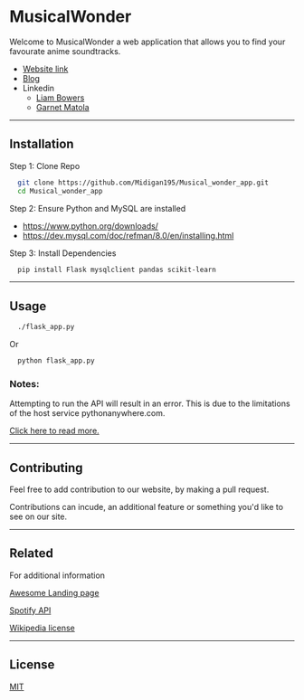 # MusicalWonder

Welcome to MusicalWonder a web application that allows you to find your favourate anime soundtracks.

- [Website link](https://callmejimmy.pythonanywhere.com/)
- [Blog](https://www.linkedin.com/pulse/dream-brought-life-musicalwonder-garnet-matola-rhktf/?trackingId=GpDmkirnRdGwvPI0R12FNw%3D%3D)
- Linkedin
    - [Liam Bowers](https://www.linkedin.com/in/liam-bowers718/)
    - [Garnet Matola](https://www.linkedin.com/in/garnetmatola/)

---

## Installation

Step 1: Clone Repo

```bash
  git clone https://github.com/Midigan195/Musical_wonder_app.git
  cd Musical_wonder_app
```
Step 2: Ensure Python and MySQL are installed

- https://www.python.org/downloads/
- https://dev.mysql.com/doc/refman/8.0/en/installing.html

Step 3: Install Dependencies

```bash
  pip install Flask mysqlclient pandas scikit-learn
```

---

## Usage

```bash
  ./flask_app.py
```
Or

```bash
  python flask_app.py
```
### Notes:
Attempting to run the API will result in an error. This is due to the limitations of the host service pythonanywhere.com.

[Click here to read more.](https://help.pythonanywhere.com/pages/AccessingMySQLFromOutsidePythonAnywhere/)

---

## Contributing

Feel free to add contribution to our website, by making a pull request.

Contributions can incude, an additional feature or something you'd like to see on our site.

---

## Related

For additional information

[Awesome Landing page](https://matolagarnet.wixsite.com/musicalwonder)

[Spotify API](https://developer.spotify.com/documentation/web-api/reference/get-track#complete)

[Wikipedia license](https://commons.wikimedia.org/wiki/Commons:Licensing)

---

## License

[MIT](https://github.com/Midigan195/Musical_wonder_app/blob/master/license)


